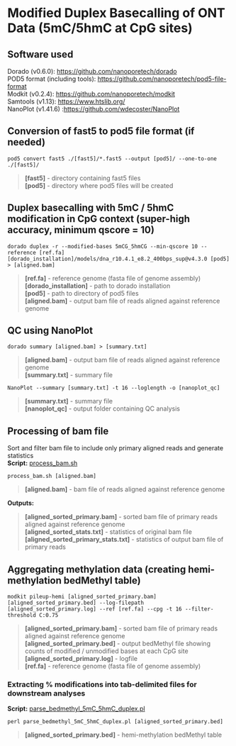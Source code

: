 # Modified Duplex Basecalling of ONT Data (5mC/5hmC at CpG sites)  
## Software used
Dorado (v0.6.0): https://github.com/nanoporetech/dorado  
POD5 format (including tools): https://github.com/nanoporetech/pod5-file-format  
Modkit (v0.2.4): https://github.com/nanoporetech/modkit  
Samtools (v1.13): https://www.htslib.org/  
NanoPlot (v1.41.6) :https://github.com/wdecoster/NanoPlot

## Conversion of fast5 to pod5 file format (if needed)
`pod5 convert fast5 ./[fast5]/*.fast5 --output [pod5]/ --one-to-one ./[fast5]/`  
> **[fast5]** - directory containing fast5 files  
> **[pod5]** - directory where pod5 files will be created

## Duplex basecalling with 5mC / 5hmC modification in CpG context (super-high accuracy, minimum qscore = 10)
`dorado duplex -r --modified-bases 5mCG_5hmCG --min-qscore 10 --reference [ref.fa] [dorado_installation]/models/dna_r10.4.1_e8.2_400bps_sup@v4.3.0 [pod5] > [aligned.bam]`  
> **[ref.fa]** - reference genome (fasta file of genome assembly)  
> **[dorado_installation]** - path to dorado installation  
> **[pod5]** - path to directory of pod5 files  
> **[aligned.bam]** - output bam file of reads aligned against reference genome  

## QC using NanoPlot
`dorado summary [aligned.bam] > [summary.txt]`  
> **[aligned.bam]** - output bam file of reads aligned against reference genome  
> **[summary.txt]** - summary file  

`NanoPlot --summary [summary.txt] -t 16 --loglength -o [nanoplot_qc]`  
> **[summary.txt]** - summary file  
> **[nanoplot_qc]** - output folder containing QC analysis

## Processing of bam file
Sort and filter bam file to include only primary aligned reads and generate statistics  
**Script:** [process_bam.sh](scripts/process_bam.sh) 

`process_bam.sh [aligned.bam]`  
> **[aligned.bam]** - bam file of reads aligned against reference genome
   
**Outputs:** 
> **[aligned_sorted_primary.bam]** - sorted bam file of primary reads aligned against reference genome  
> **[aligned_sorted_stats.txt]** - statistics of original bam file  
> **[aligned_sorted_primary_stats.txt]** - statistics of output bam file of primary reads  

## Aggregating methylation data (creating hemi-methylation bedMethyl table)
`modkit pileup-hemi [aligned_sorted_primary.bam] [aligned_sorted_primary.bed] --log-filepath [aligned_sorted_primary.log] --ref [ref.fa] --cpg -t 16 --filter-threshold C:0.75`
> **[aligned_sorted_primary.bam]** - sorted bam file of primary reads aligned against reference genome  
> **[aligned_sorted_primary.bed]** - output bedMethyl file showing counts of modified / unmodified bases at each CpG site 
> **[aligned_sorted_primary.log]** - logfile  
> **[ref.fa]** - reference genome (fasta file of genome assembly)

### Extracting % modifications into tab-delimited files for downstream analyses  

**Script:** [parse_bedmethyl_5mC_5hmC_duplex.pl](parse_bedmethyl_5mC_5hmC_duplex.pl)  

`perl parse_bedmethyl_5mC_5hmC_duplex.pl [aligned_sorted_primary.bed]`  
> **[aligned_sorted_primary.bed]** - hemi-methylation bedMethyl table
